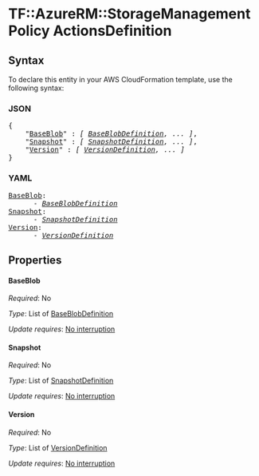 # TF::AzureRM::StorageManagementPolicy ActionsDefinition

## Syntax

To declare this entity in your AWS CloudFormation template, use the following syntax:

### JSON

<pre>
{
    "<a href="#baseblob" title="BaseBlob">BaseBlob</a>" : <i>[ <a href="baseblobdefinition.md">BaseBlobDefinition</a>, ... ]</i>,
    "<a href="#snapshot" title="Snapshot">Snapshot</a>" : <i>[ <a href="snapshotdefinition.md">SnapshotDefinition</a>, ... ]</i>,
    "<a href="#version" title="Version">Version</a>" : <i>[ <a href="versiondefinition.md">VersionDefinition</a>, ... ]</i>
}
</pre>

### YAML

<pre>
<a href="#baseblob" title="BaseBlob">BaseBlob</a>: <i>
      - <a href="baseblobdefinition.md">BaseBlobDefinition</a></i>
<a href="#snapshot" title="Snapshot">Snapshot</a>: <i>
      - <a href="snapshotdefinition.md">SnapshotDefinition</a></i>
<a href="#version" title="Version">Version</a>: <i>
      - <a href="versiondefinition.md">VersionDefinition</a></i>
</pre>

## Properties

#### BaseBlob

_Required_: No

_Type_: List of <a href="baseblobdefinition.md">BaseBlobDefinition</a>

_Update requires_: [No interruption](https://docs.aws.amazon.com/AWSCloudFormation/latest/UserGuide/using-cfn-updating-stacks-update-behaviors.html#update-no-interrupt)

#### Snapshot

_Required_: No

_Type_: List of <a href="snapshotdefinition.md">SnapshotDefinition</a>

_Update requires_: [No interruption](https://docs.aws.amazon.com/AWSCloudFormation/latest/UserGuide/using-cfn-updating-stacks-update-behaviors.html#update-no-interrupt)

#### Version

_Required_: No

_Type_: List of <a href="versiondefinition.md">VersionDefinition</a>

_Update requires_: [No interruption](https://docs.aws.amazon.com/AWSCloudFormation/latest/UserGuide/using-cfn-updating-stacks-update-behaviors.html#update-no-interrupt)

